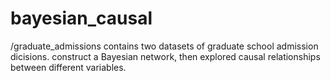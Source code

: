 # bayesian_causal
/graduate_admissions contains two datasets of graduate school admission dicisions. 
construct a Bayesian network, then explored causal relationships between different variables.
